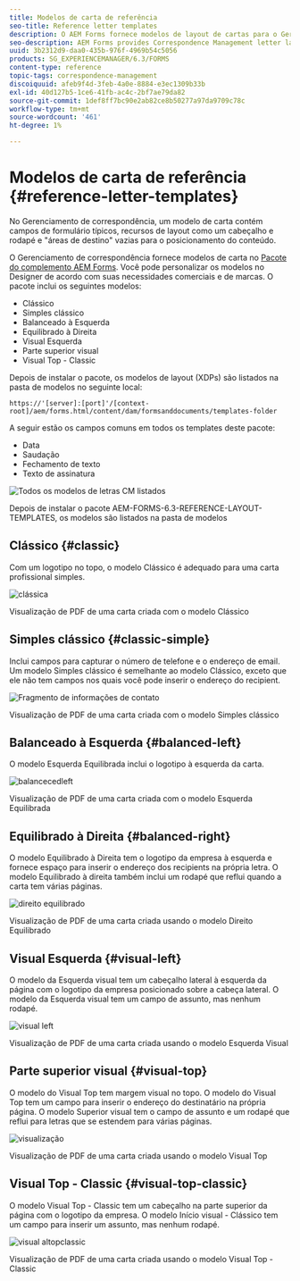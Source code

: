 ```yaml
---
title: Modelos de carta de referência
seo-title: Reference letter templates
description: O AEM Forms fornece modelos de layout de cartas para o Gerenciamento de correspondência que você pode usar para criar cartas rapidamente.
seo-description: AEM Forms provides Correspondence Management letter layout templates that you can use to create letters quickly.
uuid: 3b2312d9-daa0-435b-976f-4969b54c5056
products: SG_EXPERIENCEMANAGER/6.3/FORMS
content-type: reference
topic-tags: correspondence-management
discoiquuid: afeb9f4d-3feb-4a0e-8884-e3ec1309b33b
exl-id: 40d127b5-1ce6-41fb-ac4c-2bf7ae79da82
source-git-commit: 1def8ff7bc90e2ab82ce8b50277a97da9709c78c
workflow-type: tm+mt
source-wordcount: '461'
ht-degree: 1%

---
```


# Modelos de carta de referência {#reference-letter-templates}

No Gerenciamento de correspondência, um modelo de carta contém campos de formulário típicos, recursos de layout como um cabeçalho e rodapé e &quot;áreas de destino&quot; vazias para o posicionamento do conteúdo.

O Gerenciamento de correspondência fornece modelos de carta no [Pacote do complemento AEM Forms](https://experienceleague.adobe.com/docs/experience-manager-release-information/aem-release-updates/forms-updates/aem-forms-releases.html?lang=en). Você pode personalizar os modelos no Designer de acordo com suas necessidades comerciais e de marcas. O pacote inclui os seguintes modelos:

* Clássico
* Simples clássico
* Balanceado à Esquerda
* Equilibrado à Direita
* Visual Esquerda
* Parte superior visual
* Visual Top - Classic

Depois de instalar o pacote, os modelos de layout (XDPs) são listados na pasta de modelos no seguinte local:

`https://'[server]:[port]'/[context-root]/aem/forms.html/content/dam/formsanddocuments/templates-folder`

A seguir estão os campos comuns em todos os templates deste pacote:

* Data
* Saudação
* Fechamento de texto
* Texto de assinatura

![Todos os modelos de letras CM listados](assets/templatescorrespondence.png)

Depois de instalar o pacote AEM-FORMS-6.3-REFERENCE-LAYOUT-TEMPLATES, os modelos são listados na pasta de modelos

## Clássico {#classic}

Com um logotipo no topo, o modelo Clássico é adequado para uma carta profissional simples.

![clássica](assets/classic.png)

Visualização de PDF de uma carta criada com o modelo Clássico

## Simples clássico {#classic-simple}

Inclui campos para capturar o número de telefone e o endereço de email. Um modelo Simples clássico é semelhante ao modelo Clássico, exceto que ele não tem campos nos quais você pode inserir o endereço do recipient.

![Fragmento de informações de contato](assets/classicsimple.png)

Visualização de PDF de uma carta criada com o modelo Simples clássico

## Balanceado à Esquerda {#balanced-left}

O modelo Esquerda Equilibrada inclui o logotipo à esquerda da carta.

![balancecedleft](assets/balancedleft.png)

Visualização de PDF de uma carta criada com o modelo Esquerda Equilibrada

## Equilibrado à Direita {#balanced-right}

O modelo Equilibrado à Direita tem o logotipo da empresa à esquerda e fornece espaço para inserir o endereço dos recipients na própria letra. O modelo Equilibrado à direita também inclui um rodapé que reflui quando a carta tem várias páginas.

![direito equilibrado](assets/balancedright.png)

Visualização de PDF de uma carta criada usando o modelo Direito Equilibrado

## Visual Esquerda {#visual-left}

O modelo da Esquerda visual tem um cabeçalho lateral à esquerda da página com o logotipo da empresa posicionado sobre a cabeça lateral. O modelo da Esquerda visual tem um campo de assunto, mas nenhum rodapé.

![visual left](assets/visualleft.png)

Visualização de PDF de uma carta criada usando o modelo Esquerda Visual

## Parte superior visual {#visual-top}

O modelo do Visual Top tem margem visual no topo. O modelo do Visual Top tem um campo para inserir o endereço do destinatário na própria página. O modelo Superior visual tem o campo de assunto e um rodapé que reflui para letras que se estendem para várias páginas.

![visualização](assets/visualtop.png)

Visualização de PDF de uma carta criada usando o modelo Visual Top

## Visual Top - Classic {#visual-top-classic}

O modelo Visual Top - Classic tem um cabeçalho na parte superior da página com o logotipo da empresa. O modelo Início visual - Clássico tem um campo para inserir um assunto, mas nenhum rodapé.

![visual altopclassic](assets/visualtopclassic.png)

Visualização de PDF de uma carta criada usando o modelo Visual Top - Classic
